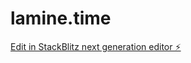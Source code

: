 # lamine.time

[Edit in StackBlitz next generation editor ⚡️](https://stackblitz.com/~/github.com/alexroucher/lamine.time)